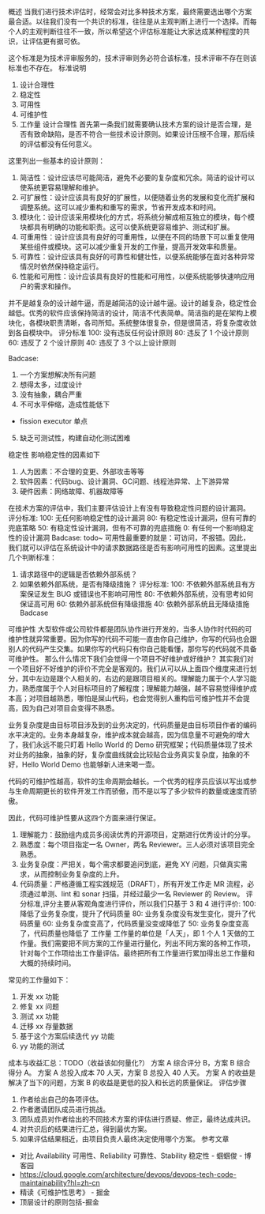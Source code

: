 概述
当我们进行技术评估时，经常会对比多种技术方案，最终需要选出哪个方案最合适。以往我们没有一个共识的标准，往往是从主观判断上进行一个选择。而每个人的主观判断往往不一致，所以希望这个评估标准能让大家达成某种程度的共识，让评估更有据可依。

这个标准是为技术评审服务的，技术评审则务必符合该标准，技术评审不存在则该标准也不存在。
标准说明
1. 设计合理性
2. 稳定性
3. 可用性
4. 可维护性
5. 工作量
设计合理性
首先第一条我们就需要确认技术方案的设计是否合理，是否有致命缺陷，是否不符合一些技术设计原则。如果设计压根不合理，那后续的评估都没有任何意义。

这里列出一些基本的设计原则：
1. 简洁性：设计应该尽可能简洁，避免不必要的复杂度和冗余。简洁的设计可以使系统更容易理解和维护。
2. 可扩展性：设计应该具有良好的扩展性，以便随着业务的发展和变化而扩展和调整系统。这可以减少重构和重写的需求，节省开发成本和时间。
3. 模块化：设计应该采用模块化的方式，将系统分解成相互独立的模块，每个模块都具有明确的功能和职责。这可以使系统更容易维护、测试和扩展。
4. 可重用性：设计应该具有良好的可重用性，以便在不同的场景下可以重复使用某些组件或模块。这可以减少重复开发的工作量，提高开发效率和质量。
5. 可靠性：设计应该具有良好的可靠性和健壮性，以便系统能够在面对各种异常情况时依然保持稳定运行。
6. 性能和可用性：设计应该具有良好的性能和可用性，以便系统能够快速响应用户的需求和操作。

并不是越复杂的设计越牛逼，而是越简洁的设计越牛逼。设计的越复杂，稳定性会越低。优秀的软件应该保持简洁的设计，简洁不代表简单。简洁指的是在架构上模块化，各模块职责清晰，各司所知。系统整体很复杂，但是很简洁，将复杂度收敛到各自模块中。
评分标准
100: 没有违反任何设计原则
80: 违反了 1 个设计原则
60: 违反了 2 个设计原则
40: 违反了 3 个以上设计原则

Badcase:
1. 一个方案想解决所有问题
2. 想得太多，过度设计
3. 没有抽象，耦合严重
4. 不可水平伸缩，造成性能低下
- fission executor 单点
5. 缺乏可测试性，构建自动化测试困难

稳定性
影响稳定性的因素如下
1. 人为因素：不合理的变更、外部攻击等等
2. 软件因素：代码bug、设计漏洞、GC问题、线程池异常、上下游异常
3. 硬件因素：网络故障、机器故障等

在技术方案的评估中，我们主要评估设计上有没有导致稳定性问题的设计漏洞。
评分标准:
100: 无任何影响稳定性的设计漏洞
80: 有稳定性设计漏洞，但有可靠的兜底策略
50: 有稳定性设计漏洞，但有不可靠的兜底措施
0: 有任何一个影响稳定性的设计漏洞
Badcase: todo~
可用性最重要的就是：可访问，不报错。因此，我们就可以评估在系统设计中的请求数据路径是否有影响可用性的因素。这里提出几个判断标准：
1. 请求路径中的逻辑是否依赖外部系统？
2. 如果依赖外部系统，是否有降级措施？
评分标准:
100: 不依赖外部系统且有方案保证发生 BUG 或错误也不影响可用性
80: 不依赖外部系统，没有思考如何保证高可用
60: 依赖外部系统但有降级措施
40: 依赖外部系统且无降级措施
Badcase

可维护性
大型软件或公司软件都是团队协作进行开发的，当多人协作时代码的可维护性就异常重要。因为你写的代码不可能一直由你自己维护，你写的代码也会跟别人的代码产生交集。如果你写的代码只有你自己能看懂，那你写的代码就不具备可维护性。
那么什么情况下我们会觉得一个项目不好维护或好维护？
其实我们对一个项目好不好维护的评价不完全是客观的。我们从可以从上面四个维度来进行划分，其中左边是跟个人相关的，右边的是跟项目相关的。理解能力属于个人学习能力，熟悉度属于个人对目标项目的了解程度；理解能力越强，越不容易觉得维护成本高；对项目越熟悉，哪怕是屎山代码，也会觉得别人重构后可维护性并不会提高，因为自己对项目会变得不熟悉。

业务复杂度是由目标项目涉及到的业务决定的，代码质量是由目标项目作者的编码水平决定的。业务本身越复杂，维护成本就会越高，因为信息量不可避免的增大了，我们永远不能只盯着 Hello World 的 Demo 研究框架；代码质量体现了技术对业务的抽象，抽象的好，复杂度曲线就会比较贴合业务真实复杂度，抽象的不好，Hello World Demo 也能够新人进来喝一壶。

代码的可维护性越高，软件的生命周期会越长。一个优秀的程序员应该以写出或参与生命周期更长的软件开发工作而骄傲，而不是以写了多少软件的数量或速度而骄傲。

因此，代码可维护性要从这四个方面来进行保证。
1. 理解能力：鼓励组内成员多阅读优秀的开源项目，定期进行优秀设计的分享。
2. 熟悉度：每个项目指定一名 Owner，两名 Reviewer。三人必须对该项目完全熟悉。
3. 业务复杂度：严把关，每个需求都要追问到底，避免 XY 问题，只做真实需求，从而控制业务复杂度的上升。
4. 代码质量：严格遵循工程实践规范（DRAFT），所有开发工作走 MR 流程，必须通过单测、lint 和 sonar 扫描，并经过最少一名 Reviewer 的 Review。
评分标准,评分主要从客观角度进行评价，所以我们只基于 3 和 4 进行评价:
100: 降低了业务复杂度，提升了代码质量
80: 业务复杂度没有发生变化，提升了代码质量
60: 业务复杂度变高了，代码质量没变或降低了
50: 业务复杂度变高了，代码质量也降低了
工作量
工作量的单位是「人天」，即 1 个人 1 天做的工作量。我们需要把不同方案的工作量进行量化，列出不同方案的各种工作项，针对每个工作项给出工作量评估。最终把所有工作量进行累加得出总工作量和大概的持续时间。

常见的工作量如下：
1. 开发 xx 功能
2. 修复 xx 问题
3. 测试 xx 功能
4. 迁移 xx 存量数据
5. 基于这个方案后续迭代 yy 功能
6. yy 功能的测试

成本与收益汇总：TODO（收益该如何量化?）
方案 A 综合评分 B，方案 B 综合得分 A。
方案 A 总投入成本 70 人天，方案 B 总投入 40 人天。
方案 A 的收益是解决了当下的问题，方案 B 的收益是更低的投入和长远的质量保证。
评估步骤
1. 作者给出自己的各项评估。
2. 作者邀请团队成员进行挑战。
3. 团队成员对作者给出的不同技术方案的评估进行质疑、修正，最终达成共识。
4. 对共识后的结果进行汇总，得到最优方案。
5. 如果评估结果相近，由项目负责人最终决定使用哪个方案。
   参考文章
- 对比 Availability 可用性、Reliability 可靠性、Stability 稳定性 - 蝈蝈俊 - 博客园
- https://cloud.google.com/architecture/devops/devops-tech-code-maintainability?hl=zh-cn
- 精读《可维护性思考》 - 掘金
- 顶层设计的原则包括-掘金
